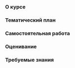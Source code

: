 ### О курсе

### Тематический план

### Самостоятельная работа

### Оценивание

### Требуемые знания

